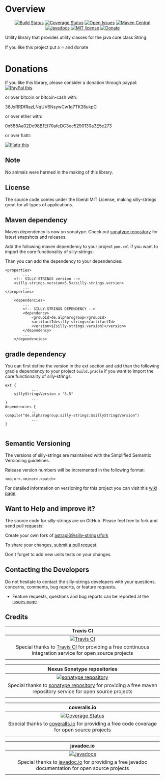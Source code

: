 # Overview

<div align="center">

[![Build Status](https://travis-ci.org/astrapi69/silly-strings.svg?branch=master)](https://travis-ci.org/astrapi69/silly-strings) 
[![Coverage Status](https://coveralls.io/repos/github/astrapi69/silly-strings/badge.svg?branch=master)](https://coveralls.io/github/astrapi69/silly-strings?branch=master) 
[![Open Issues](https://img.shields.io/github/issues/astrapi69/silly-strings.svg?style=flat)](https://github.com/astrapi69/silly-strings/issues) 
[![Maven Central](https://maven-badges.herokuapp.com/maven-central/de.alpharogroup/silly-strings/badge.svg)](https://maven-badges.herokuapp.com/maven-central/de.alpharogroup/silly-strings)
[![Javadocs](http://www.javadoc.io/badge/de.alpharogroup/silly-strings.svg)](http://www.javadoc.io/doc/de.alpharogroup/silly-strings)
[![MIT license](http://img.shields.io/badge/license-MIT-brightgreen.svg?style=flat)](http://opensource.org/licenses/MIT)
[![Donate](https://img.shields.io/badge/donate-❤-ff2244.svg)](https://www.paypal.com/cgi-bin/webscr?cmd=_s-xclick&hosted_button_id=GVBTWLRAZ7HB8)

</div>

Utility library that provides utility classes for the java core class String

If you like this project put a ⭐ and donate

# Donations

If you like this library, please consider a donation through paypal: <a href="https://www.paypal.com/cgi-bin/webscr?cmd=_s-xclick&hosted_button_id=MJ7V43GU2H386" target="_blank">
<img src="https://www.paypalobjects.com/en_US/GB/i/btn/btn_donateCC_LG.gif" alt="PayPal this" title="PayPal – The safer, easier way to pay online!" border="0" />
</a>

or over bitcoin or bitcoin-cash with:

36JxRRDfRazLNqUV6NsywCw1q7TK38ukpC

or over ether with:

0x588Aa02De98B1Ef70afeDC3ec5290130a3E5e273

or over flattr:
  
<a href="http://flattr.com/thing/4067696/astrapi69silly-strings-on-GitHub" target="_blank">
<img src="http://api.flattr.com/button/flattr-badge-large.png" alt="Flattr this" title="Flattr this" border="0" />
</a>

## Note

No animals were harmed in the making of this library.

## License

The source code comes under the liberal MIT License, making silly-strings great for all types of applications.

## Maven dependency

Maven dependency is now on sonatype.
Check out [sonatype repository](https://oss.sonatype.org/index.html#nexus-search;gav~de.alpharogroup~silly-strings~~~) for latest snapshots and releases.

Add the following maven dependency to your project `pom.xml` if you want to import the core functionality of silly-strings:

Than you can add the dependency to your dependencies:

	<properties>
			...
		<!-- SILLY-STRINGS version -->
		<silly-strings.version>5.5</silly-strings.version>
			...
	</properties>
			...
		<dependencies>
			...
			<!-- SILLY-STRINGS DEPENDENCY -->
			<dependency>
				<groupId>de.alpharogroup</groupId>
				<artifactId>silly-strings</artifactId>
				<version>${silly-strings.version}</version>
			</dependency>
			...
		</dependencies>

			
## gradle dependency

You can first define the version in the ext section and add than the following gradle dependency to your project `build.gradle` if you want to import the core functionality of silly-strings:

```
ext {
			...
    sillyStringsVersion = "5.5"
			...
}
dependencies {
			...
compile("de.alpharogroup:silly-strings:$sillyStringsVersion")
			...
}
	
```
		
## Semantic Versioning

The versions of silly-strings are maintained with the Simplified Semantic Versioning guidelines.

Release version numbers will be incremented in the following format:

`<major>.<minor>.<patch>`

For detailed information on versioning for this project you can visit this [wiki page](https://github.com/lightblueseas/mvn-parent-projects/wiki/Simplified-Semantic-Versioning).

## Want to Help and improve it? ###

The source code for silly-strings are on GitHub. Please feel free to fork and send pull requests!

Create your own fork of [astrapi69/silly-strings/fork](https://github.com/astrapi69/silly-strings/fork)

To share your changes, [submit a pull request](https://github.com/astrapi69/silly-strings/pull/new/develop).

Don't forget to add new units tests on your changes.

## Contacting the Developers

Do not hesitate to contact the silly-strings developers with your questions, concerns, comments, bug reports, or feature requests.
- Feature requests, questions and bug reports can be reported at the [issues page](https://github.com/astrapi69/silly-strings/issues).

## Credits

|**Travis CI**|
|     :---:      |
|[![Travis CI](https://travis-ci.com/images/logos/TravisCI-Full-Color.png)](https://coveralls.io/github/astrapi69/silly-strings?branch=master)|
|Special thanks to [Travis CI](https://travis-ci.org) for providing a free continuous integration service for open source projects|
|     <img width=1000/>     |

|**Nexus Sonatype repositories**|
|     :---:      |
|[![sonatype repository](https://img.shields.io/nexus/r/https/oss.sonatype.org/de.alpharogroup/silly-strings.svg?style=for-the-badge)](https://oss.sonatype.org/index.html#nexus-search;gav~de.alpharogroup~silly-strings~~~)|
|Special thanks to [sonatype repository](https://www.sonatype.com) for providing a free maven repository service for open source projects|
|     <img width=1000/>     |

|**coveralls.io**|
|     :---:      |
|[![Coverage Status](https://coveralls.io/repos/github/astrapi69/silly-strings/badge.svg?branch=master)](https://coveralls.io/github/astrapi69/silly-strings?branch=master)|
|Special thanks to [coveralls.io](https://coveralls.io) for providing a free code coverage for open source projects|
|     <img width=1000/>     |

|**javadoc.io**|
|     :---:      |
|[![Javadocs](http://www.javadoc.io/badge/de.alpharogroup/silly-strings.svg)](http://www.javadoc.io/doc/de.alpharogroup/silly-strings)|
|Special thanks to [javadoc.io](http://www.javadoc.io) for providing a free javadoc documentation for open source projects|
|     <img width=1000/>     |
